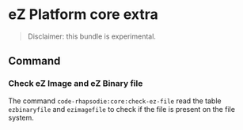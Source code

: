 # eZ Platform core extra

> Disclaimer: this bundle is experimental.

## Command

### Check eZ Image and eZ Binary file

The command `code-rhapsodie:core:check-ez-file` read the table `ezbinaryfile` and `ezimagefile`
to check if the file is present on the file system.
